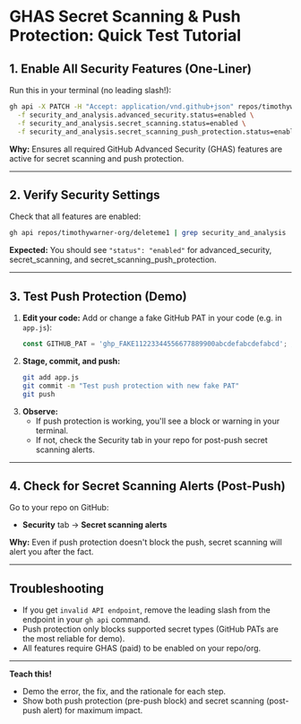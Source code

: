 # GHAS Secret Scanning & Push Protection: Quick Test Tutorial

## 1. Enable All Security Features (One-Liner)

Run this in your terminal (no leading slash!):

```sh
gh api -X PATCH -H "Accept: application/vnd.github+json" repos/timothywarner-org/deleteme1 \
  -f security_and_analysis.advanced_security.status=enabled \
  -f security_and_analysis.secret_scanning.status=enabled \
  -f security_and_analysis.secret_scanning_push_protection.status=enabled
```

**Why:** Ensures all required GitHub Advanced Security (GHAS) features are active for secret scanning and push protection.

---

## 2. Verify Security Settings

Check that all features are enabled:

```sh
gh api repos/timothywarner-org/deleteme1 | grep security_and_analysis
```

**Expected:** You should see `"status": "enabled"` for advanced_security, secret_scanning, and secret_scanning_push_protection.

---

## 3. Test Push Protection (Demo)

1. **Edit your code:**
   Add or change a fake GitHub PAT in your code (e.g. in `app.js`):
   ```js
   const GITHUB_PAT = 'ghp_FAKE11223344556677889900abcdefabcdefabcd'; // Demo
   ```
2. **Stage, commit, and push:**
   ```sh
   git add app.js
   git commit -m "Test push protection with new fake PAT"
   git push
   ```
3. **Observe:**
   - If push protection is working, you'll see a block or warning in your terminal.
   - If not, check the Security tab in your repo for post-push secret scanning alerts.

---

## 4. Check for Secret Scanning Alerts (Post-Push)

Go to your repo on GitHub:
- **Security** tab → **Secret scanning alerts**

**Why:** Even if push protection doesn't block the push, secret scanning will alert you after the fact.

---

## Troubleshooting
- If you get `invalid API endpoint`, remove the leading slash from the endpoint in your `gh api` command.
- Push protection only blocks supported secret types (GitHub PATs are the most reliable for demo).
- All features require GHAS (paid) to be enabled on your repo/org.

---

**Teach this!**
- Demo the error, the fix, and the rationale for each step.
- Show both push protection (pre-push block) and secret scanning (post-push alert) for maximum impact.
